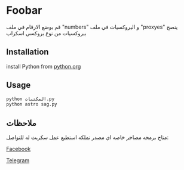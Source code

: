 # Foobar

قم بوضع الارقام في ملف "numbers" و اليروكسيات في ملف "proxyes" ينصح ببروكسيات من نوع بروكسي اسكراب
## Installation
install Python from [python.org](https://www.python.org/downloads/)

## Usage

```python
python المكتبات.py
python astro sag.py
```

## ملاحظات

متاح برمجه مصاجر خاصه اي مصدر تملكه استطيع عمل سكربت له
للتواصل:

[Facebook](https://www.facebook.com/profile.php?id=100075534316424)

[Telegram](https://t.me/MarBous)

